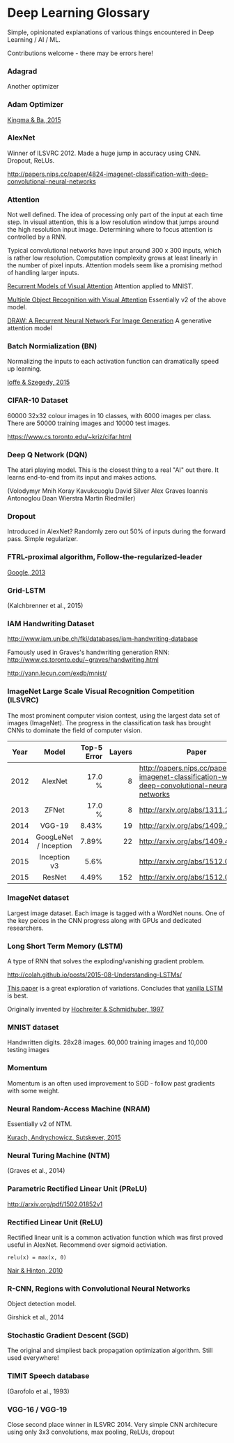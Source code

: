 
# Deep Learning Glossary

Simple, opinionated explanations of various things encountered in
Deep Learning / AI / ML. 

Contributions welcome - there may be errors here!


### Adagrad

Another optimizer


### Adam Optimizer 

[Kingma & Ba, 2015](http://arxiv.org/pdf/1412.6980v7.pdf)


### AlexNet

Winner of ILSVRC 2012. Made a huge jump in accuracy using CNN. 
Dropout, ReLUs.

http://papers.nips.cc/paper/4824-imagenet-classification-with-deep-convolutional-neural-networks


### Attention

Not well defined. The idea of processing only part of the input at each time
step. In visual attention, this is a low resolution window that jumps around
the high resolution input image. Determining where to focus attention is
controlled by a RNN. 

Typical convolutional networks have input around 300 x 300 inputs, which is
rather low resolution. Computation complexity grows at least linearly in the
number of pixel inputs.  Attention models seem like a promising method of
handling larger inputs.

[Recurrent Models of Visual Attention](http://arxiv.org/abs/1406.6247) Attention applied to MNIST.

[Multiple Object Recognition with Visual Attention](http://arxiv.org/abs/1412.7755) Essentially v2 of the above model.

[DRAW: A Recurrent Neural Network For Image Generation](http://arxiv.org/abs/1502.04623) A generative attention model


### Batch Normialization (BN)

Normalizing the inputs to each activation function can dramatically speed up
learning.

[Ioffe & Szegedy, 2015](http://arxiv.org/abs/1502.03167)


### CIFAR-10 Dataset

60000 32x32 colour images in 10 classes, with 6000 images per class. There are
50000 training images and 10000 test images. 

https://www.cs.toronto.edu/~kriz/cifar.html


### Deep Q Network (DQN)

The atari playing model. This is the closest thing to a real "AI" out there. It learns
end-to-end from its input and makes actions. 

(Volodymyr Mnih Koray Kavukcuoglu David Silver Alex Graves Ioannis Antonoglou
Daan Wierstra Martin Riedmiller)


### Dropout

Introduced in AlexNet? Randomly zero out 50% of inputs during the forward pass.
Simple regularizer.


### FTRL-proximal algorithm, Follow-the-regularized-leader

[Google, 2013](https://www.eecs.tufts.edu/~dsculley/papers/ad-click-prediction.pdf)


### Grid-LSTM

(Kalchbrenner et al., 2015)


### IAM Handwriting Dataset

http://www.iam.unibe.ch/fki/databases/iam-handwriting-database

Famously used in Graves's handwriting generation RNN: http://www.cs.toronto.edu/~graves/handwriting.html

http://yann.lecun.com/exdb/mnist/


### ImageNet Large Scale Visual Recognition Competition  (ILSVRC)

The most prominent computer vision contest, using the largest data set of images (ImageNet).
The progress in the classification task has brought CNNs to dominate the field of computer vision.

| Year          | Model                     | Top-5 Error | Layers | Paper
| ------------- |:-------------------------:| -----------:|-------:|------------------------------
| 2012          | AlexNet                   |     17.0 %  |      8 | http://papers.nips.cc/paper/4824-imagenet-classification-with-deep-convolutional-neural-networks
| 2013          | ZFNet                     |     17.0 %  |      8 | http://arxiv.org/abs/1311.2901
| 2014          | VGG-19                    |      8.43%  |     19 | http://arxiv.org/abs/1409.1556
| 2014          | GoogLeNet / Inception     |      7.89%  |     22 | http://arxiv.org/abs/1409.4842
| 2015          | Inception v3              |      5.6%   |        | http://arxiv.org/abs/1512.00567
| 2015          | ResNet                    |      4.49%  |    152 | http://arxiv.org/abs/1512.03385


### ImageNet dataset

Largest image dataset. Each image is tagged with a WordNet nouns. One of the
key peices in the CNN progress along with GPUs and dedicated researchers.


### Long Short Term Memory (LSTM)

A type of RNN that solves the exploding/vanishing gradient problem.

http://colah.github.io/posts/2015-08-Understanding-LSTMs/

[This paper](http://arxiv.org/abs/1503.04069) is a great exploration of
variations. Concludes that [vanilla LSTM](http://www.sciencedirect.com/science/article/pii/S0893608005001206) is best.

Originally invented by [Hochreiter & Schmidhuber, 1997](http://deeplearning.cs.cmu.edu/pdfs/Hochreiter97_lstm.pdf)


### MNIST dataset

Handwritten digits. 28x28 images. 60,000 training images and 10,000 testing images


### Momentum 

Momentum is an often used improvement to SGD - follow past gradients with some
weight.


### Neural Random-Access Machine (NRAM)

Essentially v2 of NTM.

[Kurach, Andrychowicz, Sutskever, 2015](http://arxiv.org/pdf/1511.06392v1)


### Neural Turing Machine (NTM)

(Graves et al., 2014)


### Parametric Rectified Linear Unit (PReLU)

http://arxiv.org/pdf/1502.01852v1


### Rectified Linear Unit (ReLU)

Rectified linear unit is a common activation function which was first proved useful in AlexNet.
Recommend over sigmoid activiation.

```
relu(x) = max(x, 0)
```

[Nair & Hinton, 2010](http://www.cs.toronto.edu/~fritz/absps/reluICML.pdf)

### R-CNN, Regions with Convolutional Neural Networks

Object detection model.

Girshick et al., 2014


### Stochastic Gradient Descent (SGD)

The original and simpliest back propagation optimization algorithm. Still used everywhere!


### TIMIT Speech database 

(Garofolo et al., 1993) 


### VGG-16 / VGG-19

Close second place winner in ILSVRC 2014. Very simple CNN architecure using only
3x3 convolutions, max pooling, ReLUs, dropout





